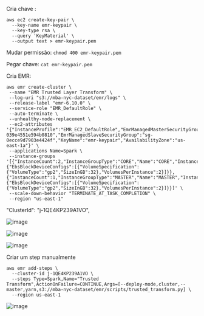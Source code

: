Cria chave :

```
aws ec2 create-key-pair \
  --key-name emr-keypair \
  --key-type rsa \
  --query 'KeyMaterial' \
  --output text > emr-keypair.pem

```
Mudar permissão:
```chmod 400 emr-keypair.pem```

Pegar chave:
```cat emr-keypair.pem```



Cria EMR:

```
aws emr create-cluster \
 --name "EMR Trusted Layer Transform" \
 --log-uri "s3://mba-nyc-dataset/emr/logs" \
 --release-label "emr-6.10.0" \
 --service-role "EMR_DefaultRole" \
 --auto-terminate \
 --unhealthy-node-replacement \
 --ec2-attributes '{"InstanceProfile":"EMR_EC2_DefaultRole","EmrManagedMasterSecurityGroup":"sg-039e4551e594b0810","EmrManagedSlaveSecurityGroup":"sg-0ecce9d7903e4424f","KeyName":"emr-keypair","AvailabilityZone":"us-east-1a"}' \
 --applications Name=Spark \
 --instance-groups '[{"InstanceCount":2,"InstanceGroupType":"CORE","Name":"CORE","InstanceType":"m5.xlarge","EbsConfiguration":{"EbsBlockDeviceConfigs":[{"VolumeSpecification":{"VolumeType":"gp2","SizeInGB":32},"VolumesPerInstance":2}]}},{"InstanceCount":1,"InstanceGroupType":"MASTER","Name":"MASTER","InstanceType":"m5.xlarge","EbsConfiguration":{"EbsBlockDeviceConfigs":[{"VolumeSpecification":{"VolumeType":"gp2","SizeInGB":32},"VolumesPerInstance":2}]}}]' \
 --scale-down-behavior "TERMINATE_AT_TASK_COMPLETION" \
 --region "us-east-1"
 ```

"ClusterId": "j-1QE4KP239A1VO",

![image](https://github.com/user-attachments/assets/ac38642f-7c0f-4ed9-b301-53be9b3283ea)

![image](https://github.com/user-attachments/assets/907f555a-3fb4-450e-9b5b-1f27e95afb1b)

![image](https://github.com/user-attachments/assets/7c6c790d-9ffc-452d-b376-e9adfcd31af4)


Criar um step manualmente

```
aws emr add-steps \
  --cluster-id j-1QE4KP239A1VO \
  --steps Type=Spark,Name="Trusted Transform",ActionOnFailure=CONTINUE,Args=[--deploy-mode,cluster,--master,yarn,s3://mba-nyc-dataset/emr/scripts/trusted_transform.py] \
  --region us-east-1
```

![image](https://github.com/user-attachments/assets/93109078-f82f-4ea3-bf2d-103ed3d8fa48)

